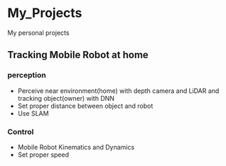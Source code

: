 # My_Projects

My personal projects

## Tracking Mobile Robot at home 

### perception

- Perceive near environment(home) with depth camera and LiDAR and tracking object(owner) with DNN
- Set proper distance between object and robot
- Use SLAM

### Control

- Mobile Robot Kinematics and Dynamics
- Set proper speed
